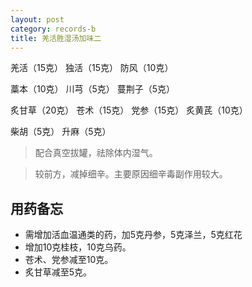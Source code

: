 ```yaml
---
layout: post
category: records-b
title: 羌活胜湿汤加味二
---
```


羌活（15克） 独活（15克） 防风（10克）

藁本（10克） 川芎（5克）  蔓荆子（5克）

炙甘草（20克） 苍术（15克） 党参（15克） 炙黄芪（10克）

柴胡（5克） 升麻（5克） 


> 配合真空拔罐，祛除体内湿气。

> 较前方，减掉细辛。主要原因细辛毒副作用较大。

## 用药备忘 ##

- 需增加活血温通类的药，加5克丹参，5克泽兰，5克红花
- 增加10克桂枝，10克乌药。
- 苍术、党参减至10克。
- 炙甘草减至5克。